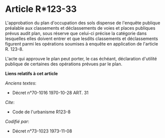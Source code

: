 # Article R*123-33

L'approbation du plan d'occupation des sols dispense de l'enquête publique préalable aux classements et déclassements de
voies et places publiques prévus audit plan, sous réserve que celui-ci précise la catégorie dans lesquelles elles doivent
entrer et que lesdits classements et déclassements figurent parmi les opérations soumises à enquête en application de
l'article R. 123-8.

L'acte qui approuve le plan peut porter, le cas échéant, déclaration d'utilité publique de certaines des opérations prévues
par le plan.

**Liens relatifs à cet article**

_Anciens textes_:

  - Décret n°70-1016 1970-10-28 ART. 31

_Cite_:

  - Code de l'urbanisme R123-8

_Codifié par_:

  - Décret n°73-1023 1973-11-08
